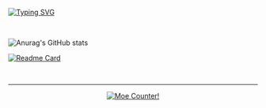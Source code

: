 
<!--
**Dia218/Dia218** is a ✨ _special_ ✨ repository because its `README.md` (this file) appears on your GitHub profile.

Here are some ideas to get you started:

- 🔭 I’m currently working on ...
- 🌱 I’m currently learning ...
- 👯 I’m looking to collaborate on ...
- 🤔 I’m looking for help with ...
- 💬 Ask me about ...
- 📫 How to reach me: ...
- 😄 Pronouns: ...
- ⚡ Fun fact: ...
-->

<!-- Readme Typing SVG -->
<a href="https://git.io/typing-svg"><img src="https://readme-typing-svg.demolab.com?font=Comic+Neue&size=50&duration=2000&pause=300&color=FFDD76&background=000920&center=true&vCenter=true&width=1080&height=100&lines=Hello%2C+I'm+Dia!;.++.++.+++%7C%E1%B4%97%E2%80%A2..)%EF%BE%89%E2%81%BE%E2%81%BE;I+decorated+my+github+profile.;%E3%83%BE(%3E%CF%89%3C%E2%97%8B)+;I+hope+you+have+a+wonderful+day!!;%E0%B9%91(%E0%B9%91%CB%83%CC%B5%E1%B4%97%CB%82%CC%B5)%D9%88%E2%99%A1;%E0%B9%91%E2%9D%A4%E2%80%BF%E2%9D%A4%E0%B9%91+%E0%B9%91%E2%9D%A4%E2%80%BF%E2%9D%A4%E0%B9%91+%E0%B9%91%E2%9D%A4%E2%80%BF%E2%9D%A4%E0%B9%91+%E0%B9%91%E2%9D%A4%E2%80%BF%E2%9D%A4%E0%B9%91" alt="Typing SVG" /></a>

<!-- 부드러운 배경 -->
<!-- <a href="https://git.io/typing-svg"><img src="https://readme-typing-svg.demolab.com?font=Comic+Neue&size=50&duration=2000&pause=300&color=FFDD76&background=060C20&center=true&vCenter=true&width=1080&height=100&lines=Hello%2C+I'm+Dia!;.++.++.+++%7C%E1%B4%97%E2%80%A2..)%EF%BE%89%E2%81%BE%E2%81%BE;I+decorated+my+github+profile.;%E3%83%BE(%3E%CF%89%3C%E2%97%8B)+;I+hope+you+have+a+wonderful+day!!;%E0%B9%91(%E0%B9%91%CB%83%CC%B5%E1%B4%97%CB%82%CC%B5)%D9%88%E2%99%A1;%E0%B9%91%E2%9D%A4%E2%80%BF%E2%9D%A4%E0%B9%91+%E0%B9%91%E2%9D%A4%E2%80%BF%E2%9D%A4%E0%B9%91+%E0%B9%91%E2%9D%A4%E2%80%BF%E2%9D%A4%E0%B9%91+%E0%B9%91%E2%9D%A4%E2%80%BF%E2%9D%A4%E0%B9%91" alt="Typing SVG" /></a> -->

<!-- 분홍 테마 -->
<!-- <a href="https://git.io/typing-svg"><img src="https://readme-typing-svg.demolab.com?font=Comic+Neue&size=50&duration=2000&pause=300&color=F792E4&background=0B0C18&center=true&vCenter=true&width=1080&height=100&lines=Hello%2C+I'm+Dia!;.++.++.+++%7C%E1%B4%97%E2%80%A2..)%EF%BE%89%E2%81%BE%E2%81%BE;I+decorated+my+github+profile.;%E3%83%BE(%3E%CF%89%3C%E2%97%8B)+;I+hope+you+have+a+wonderful+day!!;%E0%B9%91(%E0%B9%91%CB%83%CC%B5%E1%B4%97%CB%82%CC%B5)%D9%88%E2%99%A1;%E0%B9%91%E2%9D%A4%E2%80%BF%E2%9D%A4%E0%B9%91+%E0%B9%91%E2%9D%A4%E2%80%BF%E2%9D%A4%E0%B9%91+%E0%B9%91%E2%9D%A4%E2%80%BF%E2%9D%A4%E0%B9%91+%E0%B9%91%E2%9D%A4%E2%80%BF%E2%9D%A4%E0%B9%91" alt="Typing SVG" /></a> -->

<br>

<!-- GitHub Readme Stats -->
<!-- 테마 1 -->
<!-- 깃허브 통계 -->
![Anurag's GitHub stats](https://github-readme-stats.vercel.app/api?username=Dia218&count_private=true&include_all_commits=true&show_icons=true&title_color=ffcc00&text_color=0088ff&icon_color=c792ea&bg_color=1a2540&hide_border=false)
<!-- 깃허브 저장소 핀 -->
[![Readme Card](https://github-readme-stats.vercel.app/api/pin/?username=Dia218&repo=agentmaster-financial-website&show_owner=false&title_color=d7b1f0&text_color=38f8ff&icon_color=ffcc00&bg_color=1a2540&hide_border=false)](https://github.com/dia218/agentmaster-financial-website)

<!-- 테마 2 -->
<!-- ![Anurag's GitHub stats](https://github-readme-stats.vercel.app/api?username=Dia218&count_private=true&include_all_commits=true&show_icons=true&title_color=ffcc00&text_color=0088ff&icon_color=c792ea&bg_color=15141b&border_color=61dafb&hide_border=false) -->
<!-- [![Readme Card](https://github-readme-stats.vercel.app/api/pin/?username=Dia218&repo=agentmaster-financial-website&show_owner=false&title_color=d7b1f0&text_color=38f8ff&icon_color=ffcc00&bg_color=15141b&border_color=61dafb&hide_border=false)](https://github.com/dia218/agentmaster-financial-website) -->

<!-- 파스텔 색상 -->
<!-- [![Readme Card](https://github-readme-stats.vercel.app/api/pin/?username=Dia218&repo=agentmaster-financial-website&show_owner=false&title_color=d7b1f0&text_color=FF79C6&icon_color=ffcc00&bg_color=292d3e&hide_border=true)](https://github.com/dia218/agentmaster-financial-website) -->
<!-- [![Readme Card](https://github-readme-stats.vercel.app/api/pin/?username=Dia218&repo=agentmaster-financial-website&show_owner=false&title_color=bcbcbc&text_color=94e2d5&icon_color=ffcc00&bg_color=23272E&hide_border=true)](https://github.com/dia218/agentmaster-financial-website) -->

<br>

---

<!-- Moe Counter -->
<p align="center">
  <a href="https://count.getloli.com" target="_blank">
    <img alt="Moe Counter!" src="https://count.getloli.com/@dia_page_counter?name=dia_page_counter&theme=booru-yuyuyui&padding=4&offset=0&align=top&scale=1&pixelated=1&darkmode=auto">
  </a>
</p>

